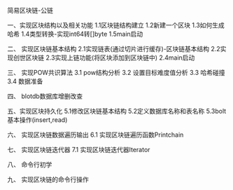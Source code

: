 简易区块链-公链

一、实现区块结构以及相关功能
1.1区块链结构建立
1.2新建一个区块
1.3如何生成哈希
1.4类型转换-实现int64转[]byte
1.5main启动


二、 实现区块链基本结构
2.1实现链表(通过切片进行缓存)-区块链基本结构
2.2实现创世区块链
2.3实现上链功能(将区块添加到区块链中)
2.4main启动


三、 实现POW共识算法
3.1 pow结构分析
3.2 设置目标难度值分析
3.3 哈希碰撞
3.4 数据准备

四、 blotdb数据库增删改查


五、实现区块持久化
5.1修改区块链基本结构
5.2定义数据库名称和表名称
5.3bolt基本操作(insert,read)

六、 实现区块链数据遍历输出
6.1 实现区块链遍历函数Printchain

七、 实现区块链迭代器
7.1 实现区块链迭代器Iterator

八、 命令行初学

九、 实现区块链的命令行操作
